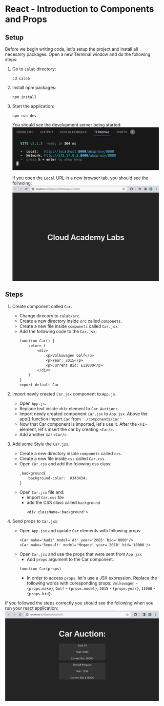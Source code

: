 # React - Introduction to Components and Props

## Setup 
Before we begin writing code, let's setup the project and install all necesarry packages.
Open a new Terminal window and do the following steps:

1. Go to `calab` directory:
    ```
    cd calab
    ```
2. Install npm packages:
    ```
    npm install
    ```
3. Start the application:
    ```
    npm run dev
    ```
    You should see the development server being started:
    [![Started](resources/started.png)]() 

    If you open the `Local` URL in a new browser tab, you should see the follwoing:
    [![Initial](resources/initial_screen.png)]()    


## Steps 

1. Create component called `Car`.
    -   Change direcory to `calab/src`.
    -   Create a new directory inside `src` called `componets`.
    -   Create a new file inside `componets` called `Car.jsx`.
    -   Add the following code to the `Car.jsx`:
        ```
        function Car() {
            return (
                <div>
                    <p>Volkswagen Golf</p>
                    <p>Year: 2015</p>
                    <p>Current Bid: £11000</p>
                </div>
            )
        }
        export default Car
        ```

2. Import newly created `Car.jsx` component to `App.js`.
    -   Open `App.js`.
    -   Replace text inside `<h1>` element to `Car Auction:`.
    -   Import newly created component `Car.jsx` to `App.jsx`. Above the app() function import `Car` from `'./components/Car'`
    -   Now that Car component is imported, let's use it. After the `<h1>` element, let's insert the car by creating `<Car/>`.
    -   Add another car `<Car/>`.

3. Add some Style the `Car.jsx`.
    - Create a new directory inside `componets` called `css`.
    - Create a new file inside `css` called `Car.css`.
    - Open `Car.css` and add the folowing css class:
      ```
      .background{
          background-color:  #343434;
      }
      ```
    - Open `Car.jsx` file and:
      - import `Car.css` file
      - add the CSS class called `background`
        ```
        <div className='background'>
        ```

4. Send props to `Car.jsx`:
    -  Open `App.jsx` and update `Car` elements with following props:
        ```
        <Car make='Audi' model='A3' year='2005' bid='8000'/>
        <Car make='Renault' model='Megane' year='2018' bid='18000'/>
        ```
    -   Open `Car.jsx` and use the props that were sent from `App.jsx`
        - Add `props` argument to the Car component.
        ```
        function Car(props)
        ```
        - In order to access `props`, let's use a JSX expression. Replace the following words with coresponding props:
        `Volkswagen` - `{props.make}`,
        `Golf` - `{props.model}`,
        `2015` - `{props.year}`,
        `11000` - `{props.bid}`.

If you followed the steps correctly you should see the following when you run your react application:
[![Result](resources/result.png)]()  

